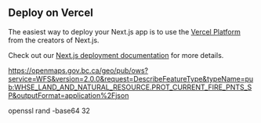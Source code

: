 

## Deploy on Vercel

The easiest way to deploy your Next.js app is to use the [Vercel Platform](https://vercel.com/new?utm_medium=default-template&filter=next.js&utm_source=create-next-app&utm_campaign=create-next-app-readme) from the creators of Next.js.

Check out our [Next.js deployment documentation](https://nextjs.org/docs/deployment) for more details.


https://openmaps.gov.bc.ca/geo/pub/ows?service=WFS&version=2.0.0&request=DescribeFeatureType&typeName=pub:WHSE_LAND_AND_NATURAL_RESOURCE.PROT_CURRENT_FIRE_PNTS_SP&outputFormat=application%2Fjson

openssl rand -base64 32